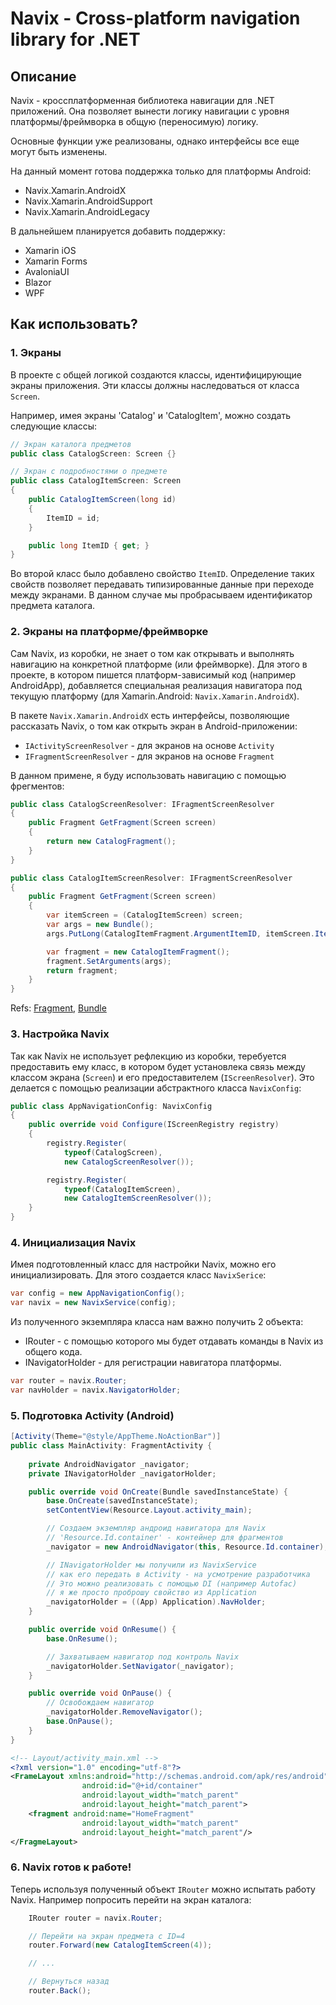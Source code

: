 # Navix - Cross-platform navigation library for .NET

## Описание
Navix - кроссплатформенная библиотека навигации для .NET приложений.
Она позволяет вынести логику навигации с уровня платформы/фреймворка
в общую (переносимую) логику.

Основные функции уже реализованы, однако интерфейсы все еще могут быть изменены.

На данный момент готова поддержка только для платформы Android:
- Navix.Xamarin.AndroidX
- Navix.Xamarin.AndroidSupport
- Navix.Xamarin.AndroidLegacy

В дальнейшем планируется добавить поддержку:
- Xamarin iOS
- Xamarin Forms
- AvaloniaUI
- Blazor
- WPF



## Как использовать?

### 1. Экраны

В проекте с общей логикой создаются классы, идентифицирующие экраны приложения.
Эти классы должны наследоваться от класса `Screen`.

Например, имея экраны 'Catalog' и 'CatalogItem', можно создать следующие классы:
```csharp
// Экран каталога предметов
public class CatalogScreen: Screen {}

// Экран с подробностями о предмете
public class CatalogItemScreen: Screen 
{
    public CatalogItemScreen(long id) 
    {
        ItemID = id;
    }

    public long ItemID { get; } 
}
```

Во второй класс было добавлено свойство `ItemID`. Определение таких свойств
позволяет передавать типизированные данные при переходе между экранами.
В данном случае мы пробрасываем идентификатор предмета каталога.


### 2. Экраны на платформе/фреймворке

Сам Navix, из коробки, не знает о том как открывать и выполнять навигацию
на конкретной платформе (или фреймворке). Для этого в проекте, в котором пишется
платформ-зависимый код (например AndroidApp), добавляется специальная реализация
навигатора под текущую платформу (для Xamarin.Android: `Navix.Xamarin.AndroidX`).

В пакете `Navix.Xamarin.AndroidX` есть интерфейсы, позволяющие рассказать Navix,
о том как открыть экран в Android-приложении:
- `IActivityScreenResolver` - для экранов на основе `Activity`
- `IFragmentScreenResolver` - для экранов на основе `Fragment`

В данном примене, я буду использовать навигацию с помощью фрегментов:

```csharp
public class CatalogScreenResolver: IFragmentScreenResolver 
{
    public Fragment GetFragment(Screen screen) 
    {
        return new CatalogFragment();
    }
}

public class CatalogItemScreenResolver: IFragmentScreenResolver 
{
    public Fragment GetFragment(Screen screen) 
    {
        var itemScreen = (CatalogItemScreen) screen;
        var args = new Bundle();
        args.PutLong(CatalogItemFragment.ArgumentItemID, itemScreen.ItemId);

        var fragment = new CatalogItemFragment();
        fragment.SetArguments(args);
        return fragment;
    }
}
```

Refs: [Fragment](https://docs.microsoft.com/ru-ru/dotnet/api/android.app.fragment?view=xamarin-android-sdk-9), [Bundle](https://docs.microsoft.com/ru-ru/dotnet/api/android.os.bundle?view=xamarin-android-sdk-9)

### 3. Настройка Navix
Так как Navix не использует рефлекцию из коробки, теребуется предоставить ему класс,
в котором будет установлека связь между классом экрана (`Screen`) 
и его предоставителем (`IScreenResolver`). Это делается с помощью реализации
абстрактного класса `NavixConfig`:

```csharp
public class AppNavigationConfig: NavixConfig 
{
    public override void Configure(IScreenRegistry registry)
    {
        registry.Register(
            typeof(CatalogScreen), 
            new CatalogScreenResolver());

        registry.Register(
            typeof(CatalogItemScreen), 
            new CatalogItemScreenResolver());
    }
}
```

### 4. Инициализация Navix

Имея подготовленный класс для настройки Navix, можно его инициализировать.
Для этого создается класс `NavixSerice`:

```csharp
var config = new AppNavigationConfig();
var navix = new NavixService(config);
```

Из полученного экземпляра класса нам важно получить 2 объекта:
- IRouter - с помощью которого мы будет отдавать команды в Navix из общего кода.
- INavigatorHolder - для регистрации навигатора платформы.

```csharp
var router = navix.Router;
var navHolder = navix.NavigatorHolder;
```

### 5. Подготовка Activity (Android)

```csharp
[Activity(Theme="@style/AppTheme.NoActionBar")]
public class MainActivity: FragmentActivity {
    
    private AndroidNavigator _navigator;
    private INavigatorHolder _navigatorHolder;

    public override void OnCreate(Bundle savedInstanceState) {
        base.OnCreate(savedInstanceState);
        setContentView(Resource.Layout.activity_main);

        // Создаем экземпляр андроид навигатора для Navix
        // 'Resource.Id.container' - контейнер для фрагментов
        _navigator = new AndroidNavigator(this, Resource.Id.container);

        // INavigatorHolder мы получили из NavixService
        // как его передать в Activity - на усмотрение разработчика
        // Это можно реализовать с помощью DI (например Autofac)
        // я же просто проброшу свойство из Application
        _navigatorHolder = ((App) Application).NavHolder;
    }

    public override void OnResume() {
        base.OnResume();

        // Захватываем навигатор под контроль Navix
        _navigatorHolder.SetNavigator(_navigator);
    }

    public override void OnPause() {
        // Освобождаем навигатор
        _navigatorHolder.RemoveNavigator();
        base.OnPause();
    }
}
```

```xml
<!-- Layout/activity_main.xml -->
<?xml version="1.0" encoding="utf-8"?>
<FrameLayout xmlns:android="http://schemas.android.com/apk/res/android"
                android:id="@+id/container" 
                android:layout_width="match_parent" 
                android:layout_height="match_parent">
    <fragment android:name="HomeFragment"
                android:layout_width="match_parent"
                android:layout_height="match_parent"/>
</FragmeLayout>
```

### 6. Navix готов к работе!
Теперь используя полученный объект `IRouter` можно испытать работу Navix.
Например попросить перейти на экран каталога:

```csharp
    IRouter router = navix.Router;

    // Перейти на экран предмета с ID=4
    router.Forward(new CatalogItemScreen(4));

    // ...

    // Вернуться назад
    router.Back();
```